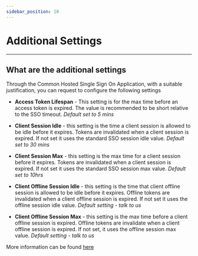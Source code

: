 ```yaml
---
sidebar_position: 10
---
```


# Additional Settings

---
## What are the additional settings
Through the Common Hosted Single Sign On Application, with a suitable justification, you can request to configure the following settings
* **Access Token Lifespan** - This setting is for the max time before an access token is expired. The value is recommended to be short relative to the SSO timeout. _Default set to 5 mins_

* **Client Session Idle** - this setting is the time a client session is allowed to be idle before it expires. Tokens are invalidated when a client session is expired. If not set it uses the standard SSO session idle value.  _Default set to 30 mins_

* **Client Session Max** - this setting is the max time for a client session before it expires. Tokens are invalidated when a client session is expired. If not set it uses the standard SSO session max value. _Default set to 10hrs_

* **Client Offline Session Idle** - this setting is the time that client offline session is allowed to be idle before it expires. Offline tokens are invalidated when a client offline session is expired. If not set it uses the offline session idle value. _Default setting - talk to us_

* **Client Offline Session Max** - this setting is the max time before a client offline session is expired. Offline tokens are invalidate when a client offline session is expired. If not set, it uses the offline session max value. _Default setting - talk to us_

More information can be found [here](https://access.redhat.com/documentation/en-us/red_hat_single_sign-on/7.5/html/server_administration_guide/managing_user_sessions#timeouts)